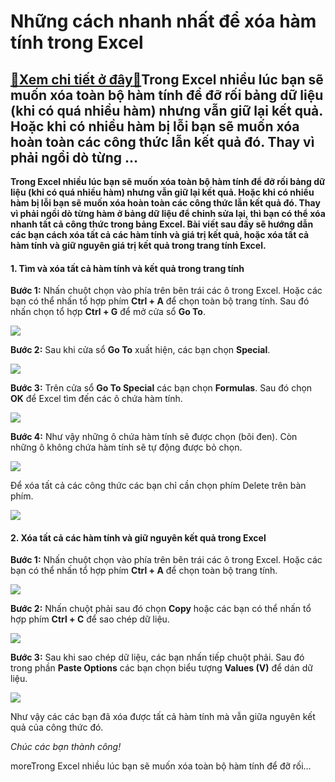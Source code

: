 Những cách nhanh nhất để xóa hàm tính trong Excel
=================================================

[:gift:Xem chi tiết ở đây:gift:](https://hddtvn.com/nhung-cach-nhanh-nhat-de-xoa-ham-tinh-trong-excel/)Trong Excel nhiều lúc bạn sẽ muốn xóa toàn bộ hàm tính để đỡ rối bảng dữ liệu (khi có quá nhiều hàm) nhưng vẫn giữ lại kết quả. Hoặc khi có nhiều hàm bị lỗi bạn sẽ muốn xóa hoàn toàn các công thức lẫn kết quả đó. Thay vì phải ngồi dò từng …
------------------------------------------------------------------------------------------------------------------------------------------------------------------------------------------------------------------------------------------------

**Trong Excel nhiều lúc bạn sẽ muốn xóa toàn bộ hàm tính để đỡ rối bảng dữ liệu (khi có quá nhiều hàm) nhưng vẫn giữ lại kết quả. Hoặc khi có nhiều hàm bị lỗi bạn sẽ muốn xóa hoàn toàn các công thức lẫn kết quả đó. Thay vì phải ngồi dò từng hàm ở bảng dữ liệu để chỉnh sửa lại, thì bạn có thể xóa nhanh tất cả công thức trong bảng Excel. Bài viết sau đấy sẽ hướng dẫn các bạn cách xóa tất cả các hàm tính và giá trị kết quả, hoặc xóa tất cả hàm tính và giữ nguyên giá trị kết quả trong trang tính Excel.**


#### 1. Tìm và xóa tất cả hàm tính và kết quả trong trang tính


**Bước 1:** Nhấn chuột chọn vào phía trên bên trái các ô trong Excel. Hoặc các bạn có thể nhấn tổ hợp phím **Ctrl + A** để chọn toàn bộ trang tính. Sau đó nhấn chọn tổ hợp **Ctrl + G** để mở cửa sổ **Go To**.


![](https://hddtvn.com/wp-content/uploads/2021/01/JEatdzD.png)


**Bước 2:** Sau khi cửa sổ **Go To** xuất hiện, các bạn chọn **Special**.


![](https://hddtvn.com/wp-content/uploads/2021/01/frsGtaq.png)


**Bước 3:** Trên cửa sổ **Go To Special** các bạn chọn **Formulas**. Sau đó chọn **OK** để Excel tìm đến các ô chứa hàm tính.


![](https://hddtvn.com/wp-content/uploads/2021/01/ACdtzpe.png)


**Bước 4:** Như vậy những ô chứa hàm tính sẽ được chọn (bôi đen). Còn những ô không chứa hàm tính sẽ tự động được bỏ chọn.


![](https://hddtvn.com/wp-content/uploads/2021/01/ySEWyRn.png)


Để xóa tất cả các công thức các bạn chỉ cần chọn phím Delete trên bàn phím.


![](https://hddtvn.com/wp-content/uploads/2021/01/AGrQ2H3.png)


#### 2. Xóa tất cả các hàm tính và giữ nguyên kết quả trong Excel


**Bước 1:** Nhấn chuột chọn vào phía trên bên trái các ô trong Excel. Hoặc các bạn có thể nhấn tổ hợp phím **Ctrl + A** để chọn toàn bộ trang tính.


![](https://hddtvn.com/wp-content/uploads/2021/01/JEatdzD.png)


**Bước 2:** Nhấn chuột phải sau đó chọn **Copy** hoặc các bạn có thể nhấn tổ hợp phím **Ctrl + C** để sao chép dữ liệu.


![](https://hddtvn.com/wp-content/uploads/2021/01/tAS1grz.png)


**Bước 3:** Sau khi sao chép dữ liệu, các bạn nhấn tiếp chuột phải. Sau đó trong phần **Paste Options** các bạn chọn biểu tượng **Values (V)** để dán dữ liệu.


![](https://hddtvn.com/wp-content/uploads/2021/01/SXd6GJ2.png)


Như vậy các các bạn đã xóa được tất cả hàm tính mà vẫn giữa nguyên kết quả của công thức đó.


*Chúc các bạn thành công!*


moreTrong Excel nhiều lúc bạn sẽ muốn xóa toàn bộ hàm tính để đỡ rối…

